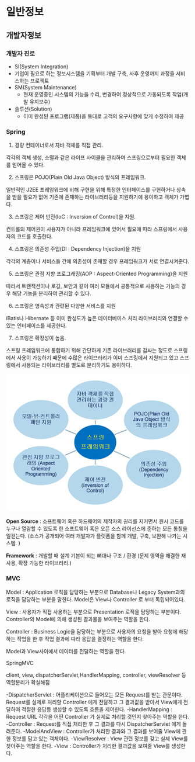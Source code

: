 # 일반정보

## 개발자정보

### 개발자 진로

* SI(System Integration) 
* 기업이 필요로 하는 정보시스템을 기획부터 개발 구축, 사후 운영까지 과정을 서비스하는 프로젝트
* SM(System Maintenance)
  * 현재 운영중인 시스템의 기능을 수리, 변경하여 정상적으로 가동되도록 작업(개발 유지보수)
* 솔루션(Solution)
  * 이미 완성된 프로그램(제품)을 토대로 고객의 요구사항에 맞게 수정하여 제공



### Spring

1. 경량 컨테이너로서 자바 객체를 직접 관리.

  각각의 객체 생성, 소멸과 같은 라이프 사이클을 관리하며 스프링으로부터 필요한 객체를 얻어올 수 있다.

2. 스프링은 POJO(Plain Old Java Object) 방식의 프레임워크. 

  일반적인 J2EE 프레임워크에 비해 구현을 위해 특정한 인터페이스를 구현하거나 상속을 받을 필요가 없어 기존에 존재하는 라이브러리등을 지원하기에 용이하고 객체가 가볍다.

3. 스프링은 제어 반전(IoC : Inversion of Control)을 지원. 

  컨트롤의 제어권이 사용자가 아니라 프레임워크에 있어서 필요에 따라 스프링에서 사용자의 코드를 호출한다.

4. 스프링은 의존성 주입(DI : Dependency Injection)을 지원

  각각의 계층이나 서비스들 간에 의존성이 존재할 경우 프레임워크가 서로 연결시켜준다.

5. 스프링은 관점 지향 프로그래밍(AOP : Aspect-Oriented Programming)을 지원 

  따라서 트랜잭션이나 로깅, 보안과 같이 여러 모듈에서 공통적으로 사용하는 기능의 경우 해당 기능을 분리하여 관리할 수 있다.

6. 스프링은 영속성과 관련된 다양한 서비스를 지원

  iBatis나 Hibernate 등 이미 완성도가 높은 데이터베이스 처리 라이브러리와 연결할 수 있는 인터페이스를 제공한다.

7. 스프링은 확장성이 높음.

  스프링 프레임워크에 통합하기 위해 간단하게 기존 라이브러리를 감싸는 정도로 스프링에서 사용이 가능하기 때문에 수많은 라이브러리가 이미 스프링에서 지원되고 있고 스프링에서 사용되는 라이브러리를 별도로 분리하기도 용이하다.





![img](md-images/253DFF485716033329)



**Open Source** : 소프트웨어 혹은 하드웨어의 제작자의 권리를 지키면서 원시 코드를 누구나 열람할 수 있도록 한 소프트웨어 혹은 오픈 소스 라이선스에 준하는 모든 통칭을 일컫는다. (소스가 공개되어 여러 개발자가 플랫폼을 함께 개발, 구축, 보완해 나가는 시스템. )

**Framework** : 개발할 때 설계 기본이 되는 뼈대나 구조 / 환경 (문제 영역을 해결한 재사용, 확장 가능한 라이브러리.)



### MVC

Model : Application 로직을 담당하는 부분으로 Database나 Legacy System과의 로직을 담당하는 부분을 말한다. Model은 View나 Controller 로 부터 독립되어있다.

View : 사용자가 직접 사용하는 부분으로 Presentation 로직을 담당하는 부분이다. Controller와 Model에 의해 생성된 결과물을 보여주는 역할을 한다.

Controller : Business Logic을 담당하는 부분으로 사용자의 요청을 받아 요청에 해당하는 작업을 한 후 작업 결과에 따라 응답을 결정하는 역할을 한다. 

Model과 View사이에서 데이터를 전달하는 역할을 한다.



SpringMVC

client, view, dispatcherServlet,HandlerMapping, controller, viewResolver 등 역할분리가 확실해짐


-DispatcherServlet : 어플리케이션으로 들어오는 모든 Request를 받는 관문이다. Request를 실제로 처리할 Controller 에게 전달하고 그 결과값을 받아서 View에게 전달하여 적절한 응답등 생성할 수 있도록 흐름을 제어한다.
-HandlerMapping : Request URL 각각을 어떤 Controller 가 실제로 처리할 것인지 찾아주는 역할을 한다.
-Controller : Request를 직접 처리한 후 그 결과를 다시 DispatcherServlet 에게 돌려준다.
-ModelAndView : Controller가 처리한 결과와 그 결과를 보여줄 View에 관한 정보를 담고 있는 객체이다.
-ViewResolver : View 관련 정보를 갖고 실제 View를 찾아주는 역할을 한다.
-View : Controller가 처리한 결과값을 보여줄 View를 생성한다.
